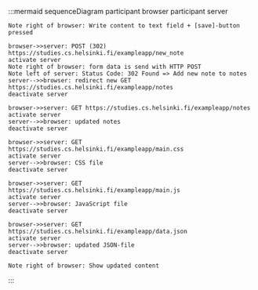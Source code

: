 :::mermaid
sequenceDiagram
    participant browser
    participant server

    Note right of browser: Write content to text field + [save]-button pressed

    browser->>server: POST (302) https://studies.cs.helsinki.fi/exampleapp/new_note
    activate server
    Note right of browser: form data is send with HTTP POST
    Note left of server: Status Code: 302 Found => Add new note to notes
    server-->>browser: redirect new GET https://studies.cs.helsinki.fi/exampleapp/notes
    deactivate server

    browser->>server: GET https://studies.cs.helsinki.fi/exampleapp/notes
    activate server
    server-->>browser: updated notes
    deactivate server

    browser->>server: GET https://studies.cs.helsinki.fi/exampleapp/main.css
    activate server
    server-->>browser: CSS file
    deactivate server

    browser->>server: GET https://studies.cs.helsinki.fi/exampleapp/main.js
    activate server
    server-->>browser: JavaScript file
    deactivate server

    browser->>server: GET https://studies.cs.helsinki.fi/exampleapp/data.json
    activate server
    server-->>browser: updated JSON-file
    deactivate server
    
    Note right of browser: Show updated content
:::